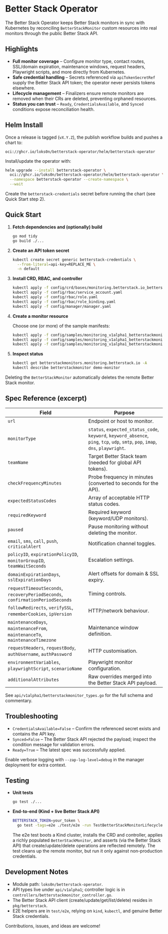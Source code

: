 # Better Stack Operator

The Better Stack Operator keeps Better Stack monitors in sync with Kubernetes by reconciling `BetterStackMonitor` custom resources into real monitors through the public Better Stack API.

## Highlights

- **Full monitor coverage** – Configure monitor type, contact routes, SSL/domain expiration, maintenance windows, request headers, Playwright scripts, and more directly from Kubernetes.
- **Safe credential handling** – Secrets referenced via `apiTokenSecretRef` supply the Better Stack API token; the operator never persists tokens elsewhere.
- **Lifecycle management** – Finalizers ensure remote monitors are removed when their CRs are deleted, preventing orphaned resources.
- **Status you can trust** – `Ready`, `CredentialsAvailable`, and `Synced` conditions expose reconciliation health.

## Helm Install

Once a release is tagged (`vX.Y.Z`), the publish workflow builds and pushes a chart to:

```
oci://ghcr.io/loks0n/betterstack-operator/helm/betterstack-operator
```

Install/update the operator with:

```bash
helm upgrade --install betterstack-operator \
  oci://ghcr.io/loks0n/betterstack-operator/helm/betterstack-operator \
  --namespace betterstack-operator --create-namespace \
  --wait
```

Create the `betterstack-credentials` secret before running the chart (see Quick Start step 2).

## Quick Start

1. **Fetch dependencies and (optionally) build**

   ```bash
   go mod tidy
   go build ./...
   ```

2. **Create an API token secret**

   ```bash
   kubectl create secret generic betterstack-credentials \
     --from-literal=api-key=REPLACE_ME \
     -n default
   ```

3. **Install CRD, RBAC, and controller**

   ```bash
   kubectl apply -f config/crd/bases/monitoring.betterstack.io_betterstackmonitors.yaml
   kubectl apply -f config/rbac/service_account.yaml
   kubectl apply -f config/rbac/role.yaml
   kubectl apply -f config/rbac/role_binding.yaml
   kubectl apply -f config/manager/manager.yaml
   ```

4. **Create a monitor resource**

   Choose one (or more) of the sample manifests:

   ```bash
   kubectl apply -f config/samples/monitoring_v1alpha1_betterstackmonitor_https.yaml
   kubectl apply -f config/samples/monitoring_v1alpha1_betterstackmonitor_keyword.yaml
   kubectl apply -f config/samples/monitoring_v1alpha1_betterstackmonitor_tcp.yaml
   ```

5. **Inspect status**

   ```bash
   kubectl get betterstackmonitors.monitoring.betterstack.io -A
   kubectl describe betterstackmonitor demo-monitor
   ```

Deleting the `BetterStackMonitor` automatically deletes the remote Better Stack monitor.

## Spec Reference (excerpt)

| Field | Purpose |
| --- | --- |
| `url` | Endpoint or host to monitor. |
| `monitorType` | `status`, `expected_status_code`, `keyword`, `keyword_absence`, `ping`, `tcp`, `udp`, `smtp`, `pop`, `imap`, `dns`, `playwright`. |
| `teamName` | Target Better Stack team (needed for global API tokens). |
| `checkFrequencyMinutes` | Probe frequency in minutes (converted to seconds for the API). |
| `expectedStatusCodes` | Array of acceptable HTTP status codes. |
| `requiredKeyword` | Required keyword (keyword/UDP monitors). |
| `paused` | Pause monitoring without deleting the monitor. |
| `email`, `sms`, `call`, `push`, `criticalAlert` | Notification channel toggles. |
| `policyID`, `expirationPolicyID`, `monitorGroupID`, `teamWaitSeconds` | Escalation settings. |
| `domainExpirationDays`, `sslExpirationDays` | Alert offsets for domain & SSL expiry. |
| `requestTimeoutSeconds`, `recoveryPeriodSeconds`, `confirmationPeriodSeconds` | Timing controls. |
| `followRedirects`, `verifySSL`, `rememberCookies`, `ipVersion` | HTTP/network behaviour. |
| `maintenanceDays`, `maintenanceFrom`, `maintenanceTo`, `maintenanceTimezone` | Maintenance window definition. |
| `requestHeaders`, `requestBody`, `authUsername`, `authPassword` | HTTP customisation. |
| `environmentVariables`, `playwrightScript`, `scenarioName` | Playwright monitor configuration. |
| `additionalAttributes` | Raw overrides merged into the Better Stack API payload. |

See `api/v1alpha1/betterstackmonitor_types.go` for the full schema and commentary.

## Troubleshooting

- `CredentialsAvailable=False` – Confirm the referenced secret exists and contains the API key.
- `Synced=False` – The Better Stack API rejected the payload; inspect the condition message for validation errors.
- `Ready=True` – The latest spec was successfully applied.

Enable verbose logging with `--zap-log-level=debug` in the manager deployment for extra context.

## Testing

- **Unit tests**

  ```bash
  go test ./...
  ```

- **End-to-end (Kind + live Better Stack API)**

  ```bash
  BETTERSTACK_TOKEN=your_token \
    go test -tags=e2e ./test/e2e -run TestBetterStackMonitorLifecycle
  ```

  The e2e test boots a Kind cluster, installs the CRD and controller, applies a richly populated `BetterStackMonitor`, and asserts (via the Better Stack API) that create/update/delete operations are reflected remotely. The test cleans up the remote monitor, but run it only against non-production credentials.

## Development Notes

- Module path: `loks0n/betterstack-operator`.
- API types live under `api/v1alpha1`; controller logic is in `controllers/betterstackmonitor_controller.go`.
- The Better Stack API client (create/update/get/list/delete) resides in `pkg/betterstack`.
- E2E helpers are in `test/e2e`, relying on `kind`, `kubectl`, and genuine Better Stack credentials.

Contributions, issues, and ideas are welcome!
